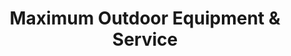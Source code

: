 ---
title: "Maximum Outdoor Equipment & Service"
url: /wichita/maximum-outdoor-equipment-and-service/
shop: groundskeeping
---